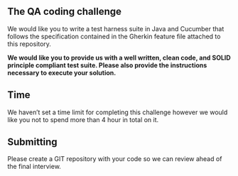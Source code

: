 The QA coding challenge
-------------------------

We would like you to write a test harness suite in Java and Cucumber that follows the specification contained in the Gherkin feature file attached to this repository.

**We would like you to provide us with a well written, clean code, and SOLID principle compliant test suite.
Please also provide the instructions necessary to execute your solution.**

Time
----

We haven’t set a time limit for completing this challenge however we would like you not to spend more than 4 hour in total on it.

Submitting
----------

Please create a GIT repository with your code so we can review ahead of the final interview.
